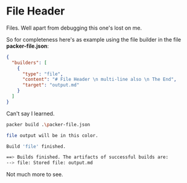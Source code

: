 # File Header

Files. Well apart from debugging this one's lost on me.

So for completeness here's as example using the file builder in the file **packer-file.json**:

```json
{
  "builders": [
    {
      "type": "file",
      "content": "# File Header \n multi-line also \n The End",
      "target": "output.md"
    }
  ]
}
```

Can't say I learned.

```bash
packer build .\packer-file.json

file output will be in this color.

Build 'file' finished.

==> Builds finished. The artifacts of successful builds are:
--> file: Stored file: output.md
```

Not much more to see.

